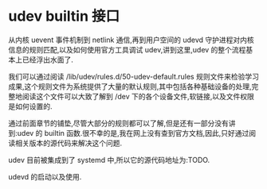 # udev builtin 接口
从内核 uevent 事件机制到 netlink 通信,再到用户空间的 udevd 守护进程对内核信息的规则匹配,以及如何使用官方工具调试 udev,讲到这里,udev 的整个流程基本上已经浮出水面了.   

我们可以通过阅读 /lib/udev/rules.d/50-udev-default.rules 规则文件来检验学习成果,这个规则文件为系统提供了大量的默认规则,其中包括各种基础设备的处理,完整地阅读这个文件可以大致了解到 /dev 下的各个设备文件,软链接,以及文件权限是如何设置的.   

通过前面章节的铺垫,尽管大部分的规则都可以了解,但是还有一部分没有讲到:udev 的 builtin 函数.很不幸的是,我在网上没有查到官方文档,因此,只好通过阅读相关版本的源代码来解决这个问题.  

udev 目前被集成到了 systemd 中,所以它的源代码地址为:TODO.  
































udevd 的启动以及使用. 
